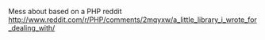 Mess about based on a PHP reddit
http://www.reddit.com/r/PHP/comments/2mqyxw/a_little_library_i_wrote_for_dealing_with/
